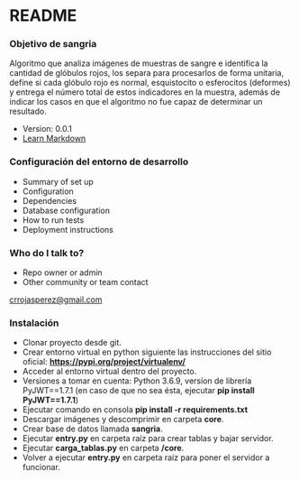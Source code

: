 # README #

### Objetivo de sangria ###

Algoritmo que analiza imágenes de muestras de sangre e identifica la cantidad de glóbulos rojos, los separa para procesarlos de forma unitaria, define si cada glóbulo rojo es normal, esquistocito o esferocitos (deformes) y entrega el número total de estos indicadores en la muestra, además de indicar los casos en que el algoritmo no fue capaz de determinar un resultado.
* Version: 0.0.1
* [Learn Markdown](https://bitbucket.org/tutorials/markdowndemo)

### Configuración del entorno de desarrollo ###

* Summary of set up
* Configuration
* Dependencies
* Database configuration
* How to run tests
* Deployment instructions

### Who do I talk to? ###

* Repo owner or admin
* Other community or team contact

crrojasperez@gmail.com

### Instalación

* Clonar proyecto desde git.
* Crear entorno virtual en python siguiente las instrucciones del sitio oficial: **https://pypi.org/project/virtualenv/**
* Acceder al entorno virtual dentro del proyecto.
* Versiones a tomar en cuenta: Python 3.6.9, versíon de librería PyJWT==1.7.1 (en caso de que no sea ésta, ejecutar **pip install PyJWT==1.7.1**)
* Ejecutar comando en consola **pip install -r requirements.txt**
* Descargar imágenes y descomprimir en carpeta **core**.
* Crear base de datos llamada **sangria**.
* Ejecutar **entry.py** en carpeta raíz para crear tablas y bajar servidor.
* Ejecutar **carga_tablas.py** en carpeta **/core**.
* Volver a ejecutar **entry.py** en carpeta raíz para poner el servidor a funcionar.
